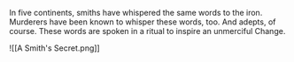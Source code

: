 In five continents, smiths have whispered the same words to the iron. Murderers have been known to whisper these words, too. And adepts, of course. These words are spoken in a ritual to inspire an unmerciful Change.

![[A Smith's Secret.png]]